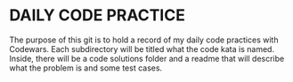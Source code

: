 # DAILY CODE PRACTICE  

The purpose of this git is to hold a record of my daily code practices with Codewars.
Each subdirectory will be titled what the code kata is named. Inside, there will be a code solutions folder and a readme that will describe what the problem is and some test cases. 